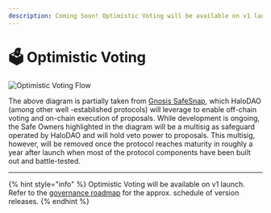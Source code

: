 ```yaml
---
description: Coming Soon! Optimistic Voting will be available on v1 launch.
---
```


# 🗳 Optimistic Voting

![Optimistic Voting Flow](https://lh6.googleusercontent.com/uIOQpN7eqAOZOht6qwfDLhs63x9fnBAWNynyHNOFD2Xbycq1rcAMEwtj6UhxOtNCr_WxQ0KYjir3_aBEx1heRZVPsX19cdyEzf1L8IVP_dJG_Q0T0vGymYYCzZ_myhpNgJfsEWfr)

The above diagram is partially taken from [Gnosis SafeSnap](https://blog.gnosis.pm/introducing-safesnap-the-first-in-a-decentralized-governance-tool-suite-for-the-gnosis-safe-ea67eb95c34f), which HaloDAO \(among other well -established protocols\) will leverage to enable off-chain voting and on-chain execution of proposals. While development is ongoing, the Safe Owners highlighted in the diagram will be a multisig as safeguard operated by HaloDAO and will hold veto power to proposals. This multisig, however, will be removed once the protocol reaches maturity in roughly a year after launch when most of the protocol components have been built out and battle-tested.   
****

{% hint style="info" %}
Optimistic Voting will be available on v1 launch.  
Refer to the [governance roadmap](../roadmap/governance-roadmap.md) for the approx. schedule of version releases.
{% endhint %}

